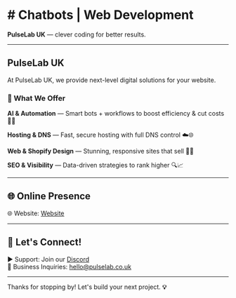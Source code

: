 # # Chatbots | Web Development 

**PulseLab UK** — clever coding for better results.

---

## PulseLab UK

At PulseLab UK, we provide next-level digital solutions for your website. 

### 💼 What We Offer

**AI & Automation** — Smart bots + workflows to boost efficiency & cut costs 🤖🔧 

**Hosting & DNS** — Fast, secure hosting with full DNS control ☁️🌐 

**Web & Shopify Design** — Stunning, responsive sites that sell 🎨🛒 

**SEO & Visibility** — Data-driven strategies to rank higher 🔍📈 



---

## 🌐 Online Presence

🌐 Website: [Website](https://pulselab.co.uk)  

---

## 📢 Let's Connect!

▶ Support: Join our [Discord](https://discord.gg/J9kVfvAYeH)  
📧 Business Inquiries: [hello@pulselab.co.uk](mailto:hello@pulseitinnovate.uk)  

---

Thanks for stopping by! Let's build your next project. **💡**

